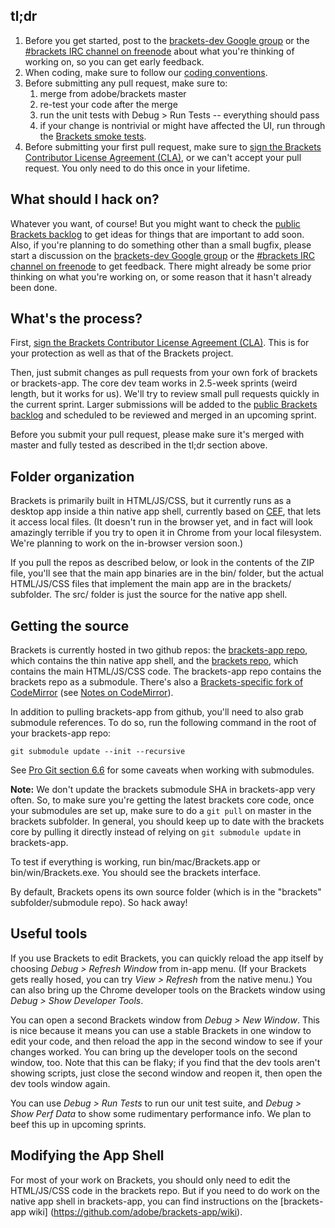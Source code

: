 tl;dr
-----
1. Before you get started, post to the [brackets-dev Google group](http://groups.google.com/group/brackets-dev) or the [#brackets IRC channel on freenode](http://freenode.net) about what you're thinking of working on, so you can get early feedback.
2. When coding, make sure to follow our [coding conventions](https://github.com/adobe/brackets/wiki/Brackets-Coding-Conventions).
3. Before submitting any pull request, make sure to:
    1. merge from adobe/brackets master
    2. re-test your code after the merge
    3. run the unit tests with Debug > Run Tests -- everything should pass
    4. if your change is nontrivial or might have affected the UI, run through the [Brackets smoke tests](https://github/adobe/brackets/wiki/Brackets-Smoke-Tests).
4. Before submitting your first pull request, make sure to [sign the Brackets Contributor License Agreement (CLA)](http://brackets.io/brackets-contributor-license-agreement.html), or we can't accept your pull request. You only need to do this once in your lifetime.

What should I hack on?
----------------------

Whatever you want, of course! But you might want to check the 
[public Brackets backlog](http://bit.ly/BracketsBacklog) 
to get ideas for things that are important to add soon. Also, if you're 
planning to do something other than a small bugfix, please start a discussion 
on the [brackets-dev Google group](http://groups.google.com/group/brackets-dev)
or the [#brackets IRC channel on freenode](http://freenode.net) to get
feedback. There might already be some prior thinking on what you're working on,
or some reason that it hasn't already been done.

What's the process?
-------------------

First, [sign the Brackets Contributor License Agreement (CLA)](http://brackets.io/brackets-contributor-license-agreement.html). 
This is for your protection as well as that of the Brackets project.

Then, just submit changes as pull requests from your own fork of brackets or
brackets-app. The core dev team works in 2.5-week sprints (weird length,
but it works for us). We'll try to review small pull requests quickly
in the current sprint. Larger submissions will be added to the 
[public Brackets backlog](https://trello.com/board/brackets/4f90a6d98f77505d7940ce88)
and scheduled to be reviewed and merged in an upcoming sprint.

Before you submit your pull request, please make sure it's merged with master and fully tested as described in the tl;dr section above. 

Folder organization
-------------------

Brackets is primarily built in HTML/JS/CSS, but it currently runs as a desktop
app inside a thin native app shell, currently based on [CEF](http://code.google.com/p/chromiumembedded/),
that lets it access local files. (It doesn't run in the browser yet, and in
fact will look amazingly terrible if you try to open it in Chrome from your local
filesystem. We're planning to work on the in-browser version soon.)

If you pull the repos as described below, or look in the contents of the ZIP
file, you'll see that the main app binaries are in the bin/ folder, but the
actual HTML/JS/CSS files that implement the main app are in the brackets/
subfolder. The src/ folder is just the source for the native app shell.

Getting the source
------------------

Brackets is currently hosted in two github repos: the 
[brackets-app repo](http://github.com/adobe/brackets-app), which contains
the thin native app shell, and the [brackets repo](http://github.com/adobe/brackets), 
which contains the main HTML/JS/CSS code. The brackets-app repo contains the brackets
repo as a submodule. There's also a [Brackets-specific fork of CodeMirror](http://github.com/adobe/CodeMirror2)
(see [Notes on CodeMirror](https://github.com/adobe/brackets/wiki/Notes-on-CodeMirror)).

In addition to pulling brackets-app from github, you'll need to also grab submodule
references. To do so, run the following command in the root of your brackets-app repo:

    git submodule update --init --recursive
    
See [Pro Git section 6.6](http://progit.org/book/ch6-6.html) for some caveats 
when working with submodules.

**Note:** We don't update the brackets submodule SHA in brackets-app very often. So,
to make sure you're getting the latest brackets core code, once your submodules are
set up, make sure to do a `git pull` on master in the brackets subfolder. In general,
you should keep up to date with the brackets core by pulling it directly instead of
relying on `git submodule update` in brackets-app.

To test if everything is working, run bin/mac/Brackets.app or bin/win/Brackets.exe. 
You should see the brackets interface. 

By default, Brackets opens its own source folder (which is in the "brackets" 
subfolder/submodule repo). So hack away!

Useful tools
------------

If you use Brackets to edit Brackets, you can quickly reload the app itself by 
choosing *Debug > Refresh Window* from in-app menu. (If your Brackets gets really
hosed, you can try *View > Refresh* from the native menu.) You can also bring up 
the Chrome developer tools on the Brackets window using *Debug > Show Developer Tools*.

You can open a second Brackets window from *Debug > New Window*. This is nice 
because it means you can use a stable Brackets in one window to edit your code, 
and then reload the app in the second window to see if your changes worked. You 
can bring up the developer tools on the second window, too. Note that 
this can be flaky; if you find that the dev tools aren't showing scripts, just 
close the second window and reopen it, then open the dev tools window again.

You can use *Debug > Run Tests* to run our unit test suite, and *Debug >
Show Perf Data* to show some rudimentary performance info. We plan to beef
this up in upcoming sprints.

Modifying the App Shell
-----------------------
For most of your work on Brackets, you should only need to edit the HTML/JS/CSS
code in the brackets repo. But if you need to do work on the native app shell
in brackets-app, you can find instructions on the [brackets-app wiki]
(https://github.com/adobe/brackets-app/wiki).